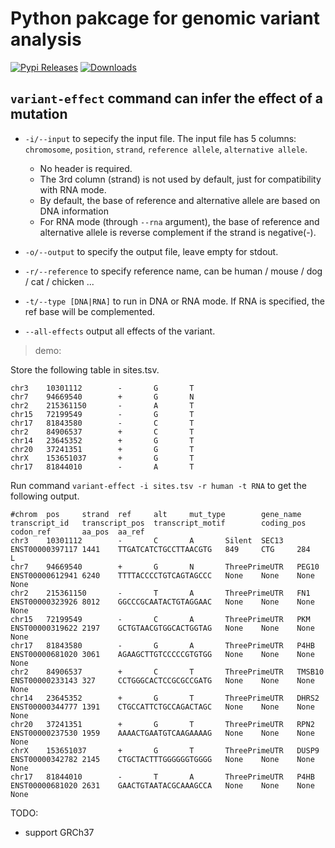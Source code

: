 # Python pakcage for genomic variant analysis

[![Pypi Releases](https://img.shields.io/pypi/v/variant.svg)](https://pypi.python.org/pypi/variant)
[![Downloads](https://pepy.tech/badge/variant)](https://pepy.tech/project/variant)

## `variant-effect` command can infer the effect of a mutation

- `-i/--input` to sepecify the input file. The input file has 5 columns: `chromosome`, `position`, `strand`, `reference allele`, `alternative allele`.

  - No header is required.
  - The 3rd column (strand) is not used by default, just for compatibility with RNA mode.
  - By default, the base of reference and alternative allele are based on DNA information
  - For RNA mode (through `--rna` argument), the base of reference and alternative allele is reverse complement if the strand is negative(-).

- `-o/--output` to specify the output file, leave empty for stdout.
- `-r/--reference` to specify reference name, can be human / mouse / dog / cat / chicken ...
- `-t/--type [DNA|RNA]` to run in DNA or RNA mode. If RNA is specified, the ref base will be complemented.
- `--all-effects` output all effects of the variant.

> demo:

Store the following table in sites.tsv.

```
chr3    10301112        -       G       T
chr7    94669540        +       G       N
chr2    215361150       -       A       T
chr15   72199549        -       G       T
chr17   81843580        -       C       T
chr2    84906537        +       C       T
chr14   23645352        +       G       T
chr20   37241351        +       G       T
chrX    153651037       +       G       T
chr17   81844010        -       A       T
```

Run command `variant-effect -i sites.tsv -r human -t RNA` to get the following output.

```
#chrom  pos     strand  ref     alt     mut_type        gene_name       transcript_id   transcript_pos  transcript_motif        coding_pos      codon_ref       aa_pos  aa_ref
chr3    10301112        -       C       A       Silent  SEC13   ENST00000397117 1441    TTGATCATCTGCCTTAACGTG   849     CTG     284     L
chr7    94669540        +       G       N       ThreePrimeUTR   PEG10   ENST00000612941 6240    TTTTACCCCTGTCAGTAGCCC   None    None    None    None
chr2    215361150       -       T       A       ThreePrimeUTR   FN1     ENST00000323926 8012    GGCCCGCAATACTGTAGGAAC   None    None    None    None
chr15   72199549        -       C       A       ThreePrimeUTR   PKM     ENST00000319622 2197    GCTGTAACGTGGCACTGGTAG   None    None    None    None
chr17   81843580        -       G       A       ThreePrimeUTR   P4HB    ENST00000681020 3061    AGAAGCTTGTCCCCCGTGTGG   None    None    None    None
chr2    84906537        +       C       T       ThreePrimeUTR   TMSB10  ENST00000233143 327     CCTGGGCACTCCGCGCCGATG   None    None    None    None
chr14   23645352        +       G       T       ThreePrimeUTR   DHRS2   ENST00000344777 1391    CTGCCATTCTGCCAGACTAGC   None    None    None    None
chr20   37241351        +       G       T       ThreePrimeUTR   RPN2    ENST00000237530 1959    AAAACTGAATGTCAAGAAAAG   None    None    None    None
chrX    153651037       +       G       T       ThreePrimeUTR   DUSP9   ENST00000342782 2145    CTGCTACTTTGGGGGGTGGGG   None    None    None    None
chr17   81844010        -       T       A       ThreePrimeUTR   P4HB    ENST00000681020 2631    GAACTGTAATACGCAAAGCCA   None    None    None    None
```

TODO:

- support GRCh37
